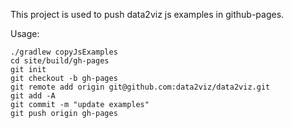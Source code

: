 This project is used to push data2viz js examples in github-pages.

Usage:

```
./gradlew copyJsExamples
cd site/build/gh-pages
git init
git checkout -b gh-pages
git remote add origin git@github.com:data2viz/data2viz.git
git add -A
git commit -m "update examples"
git push origin gh-pages
```